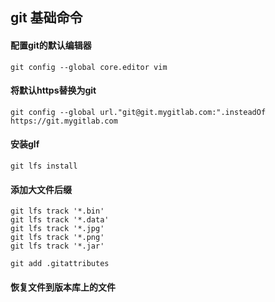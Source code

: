 ## git 基础命令
#### 配置git的默认编辑器
```shell
git config --global core.editor vim
```

#### 将默认https替换为git
```shell
git config --global url."git@git.mygitlab.com:".insteadOf https://git.mygitlab.com
```


#### 安装glf
```shell
git lfs install
```
#### 添加大文件后缀
```shell
git lfs track '*.bin'
git lfs track '*.data'
git lfs track '*.jpg'
git lfs track '*.png'
git lfs track '*.jar'

git add .gitattributes
```

#### 恢复文件到版本库上的文件
```bash

```